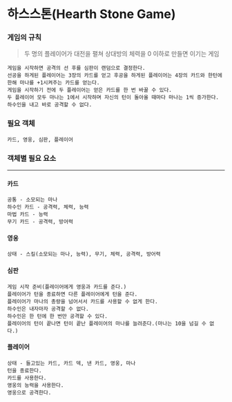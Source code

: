 # 하스스톤(Hearth Stone Game)

### 게임의 규칙
> 두 명의 플레이어가 대전을 펼쳐 상대방의 체력을 0 이하로 만들면 이기는 게임
```
게임을 시작하면 공격의 선 후를 심판이 랜덤으로 결정한다.
선공을 하게된 플레이어는 3장의 카드를 얻고 후공을 하게된 플레이어는 4장의 카드와 한턴에 한해 마나를 +1시켜주는 카드를 얻는다.
게임을 시작하기 전에 두 플레이어는 얻은 카드를 한 번 바꿀 수 있다.
두 플레이어 모두 마나는 1에서 시작하며 자신의 턴이 돌아올 때마다 마나는 1씩 증가한다.
하수인을 내고 바로 공격할 수 없다.
```

### 필요 객체
```
카드, 영웅, 심판, 플레이어
```
### 객체별 필요 요소
----

#### 카드
```
공통 - 소모되는 마나
하수인 카드 - 공격력, 체력, 능력
마법 카드 - 능력
무기 카드 - 공격력, 방어력
```

#### 영웅
```
상태 - 스킬(소모되는 마나, 능력), 무기, 체력, 공격력, 방어력
```

#### 심판
```
게임 시작 준비(플레이어에게 영웅과 카드를 준다.)
플레이어가 턴을 종료하면 다른 플레이어에게 턴을 준다.
플레이어가 마나의 총량을 넘어서서 카드를 사용할 수 없게 한다.
하수인은 내자마자 공격할 수 없다.
하수인은 한 턴에 한 번만 공격할 수 있다.
플레이어의 턴이 끝나면 턴이 끝난 플레이어의 마나를 늘려준다.(마나는 10을 넘길 수 없다.)
```

#### 플레이어
```
상태 - 들고있는 카드, 카드 덱, 낸 카드, 영웅, 마나 
턴을 종료한다.
카드를 사용한다.
영웅의 능력을 사용한다.
영웅으로 공격한다.
```